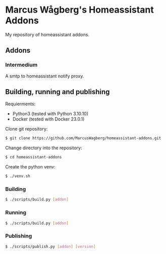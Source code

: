 # Marcus Wågberg's Homeassistant Addons
My repository of homeassistant addons.


## Addons

### Intermedium
A smtp to homeassistant notify proxy.


## Building, running and publishing
Requierments:
* Python3 (tested with Python 3.10.10)
* Docker  (tested with Docker 23.0.1)

Clone git repository:
```Bash
$ git clone https://github.com/MarcusWagberg/homeassistant-addons.git
```

Change directory into the repository:
```Bash
$ cd homeassistant-addons
```

Create the python venv:
```Bash
$ ./venv.sh
```

### Building
```Bash
$ ./scripts/build.py [addon]
```

### Running
```Bash
$ ./scripts/build.py [addon]
```

### Publishing
```Bash
$ ./scripts/publish.py [addon] [version]
```
